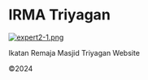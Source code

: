 # IRMA Triyagan
[![expert2-1.png](https://i.postimg.cc/C1mMwJ14/dashboard-irma.png)](https://postimg.cc/Vr0PRqXS)

Ikatan Remaja Masjid Triyagan Website


©2024
